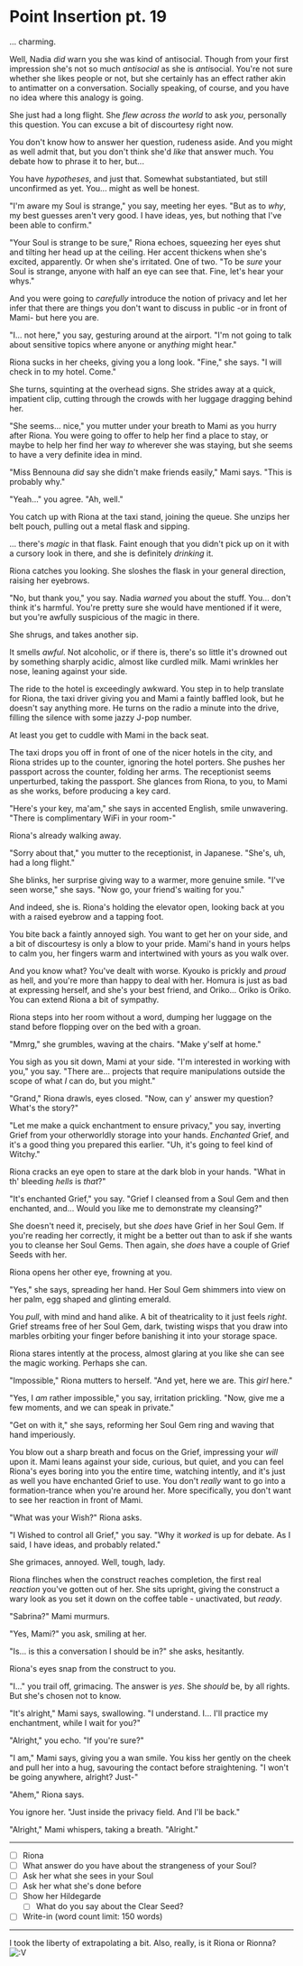 # Point Insertion pt. 19

... charming.

Well, Nadia *did* warn you she was kind of antisocial. Though from your first impression she's not so much *antisocial* as she is *anti*social. You're not sure whether she likes people or not, but she certainly has an effect rather akin to antimatter on a conversation. Socially speaking, of course, and you have no idea where this analogy is going.

She just had a long flight. She *flew across the world* to ask *you*, personally this question. You can excuse a bit of discourtesy right now.

You don't know how to answer her question, rudeness aside. And you might as well admit that, but you don't think she'd *like* that answer much. You debate how to phrase it to her, but...

You have *hypotheses*, and just that. Somewhat substantiated, but still unconfirmed as yet. You... might as well be honest.

"I'm aware my Soul is strange," you say, meeting her eyes. "But as to *why*, my best guesses aren't very good. I have ideas, yes, but nothing that I've been able to confirm."

"Your Soul is strange to be sure," Riona echoes, squeezing her eyes shut and tilting her head up at the ceiling. Her accent thickens when she's excited, apparently. Or when she's irritated. One of two. "To be *sure* your Soul is strange, anyone with half an eye can see that. Fine, let's hear your whys."

And you were going to *carefully* introduce the notion of privacy and let her infer that there are things you don't want to discuss in public -or in front of Mami- but here you are.

"I... not here," you say, gesturing around at the airport. "I'm not going to talk about sensitive topics where anyone or any*thing* might hear."

Riona sucks in her cheeks, giving you a long look. "Fine," she says. "I will check in to my hotel. Come."

She turns, squinting at the overhead signs. She strides away at a quick, impatient clip, cutting through the crowds with her luggage dragging behind her.

"She seems... nice," you mutter under your breath to Mami as you hurry after Riona. You were going to offer to help her find a place to stay, or maybe to help her find her way *to* wherever she was staying, but she seems to have a very definite idea in mind.

"Miss Bennouna *did* say she didn't make friends easily," Mami says. "This is probably why."

"Yeah..." you agree. "Ah, well."

You catch up with Riona at the taxi stand, joining the queue. She unzips her belt pouch, pulling out a metal flask and sipping.

... there's *magic* in that flask. Faint enough that you didn't pick up on it with a cursory look in there, and she is definitely *drinking* it.

Riona catches you looking. She sloshes the flask in your general direction, raising her eyebrows.

"No, but thank you," you say. Nadia *warned* you about the stuff. You... don't think it's harmful. You're pretty sure she would have mentioned if it were, but you're awfully suspicious of the magic in there.

She shrugs, and takes another sip.

It smells *awful*. Not alcoholic, or if there is, there's so little it's drowned out by something sharply acidic, almost like curdled milk. Mami wrinkles her nose, leaning against your side.

The ride to the hotel is exceedingly awkward. You step in to help translate for Riona, the taxi driver giving you and Mami a faintly baffled look, but he doesn't say anything more. He turns on the radio a minute into the drive, filling the silence with some jazzy J-pop number.

At least you get to cuddle with Mami in the back seat.

The taxi drops you off in front of one of the nicer hotels in the city, and Riona strides up to the counter, ignoring the hotel porters. She pushes her passport across the counter, folding her arms. The receptionist seems unperturbed, taking the passport. She glances from Riona, to you, to Mami as she works, before producing a key card.

"Here's your key, ma'am," she says in accented English, smile unwavering. "There is complimentary WiFi in your room-"

Riona's already walking away.

"Sorry about that," you mutter to the receptionist, in Japanese. "She's, uh, had a long flight."

She blinks, her surprise giving way to a warmer, more genuine smile. "I've seen worse," she says. "Now go, your friend's waiting for you."

And indeed, she is. Riona's holding the elevator open, looking back at you with a raised eyebrow and a tapping foot.

You bite back a faintly annoyed sigh. You want to get her on your side, and a bit of discourtesy is only a blow to your pride. Mami's hand in yours helps to calm you, her fingers warm and intertwined with yours as you walk over.

And you know what? You've dealt with worse. Kyouko is prickly and *proud* as hell, and you're more than happy to deal with her. Homura is just as bad at expressing herself, and she's your best friend, and Oriko... Oriko is Oriko. You can extend Riona a bit of sympathy.

Riona steps into her room without a word, dumping her luggage on the stand before flopping over on the bed with a groan.

"Mmrg," she grumbles, waving at the chairs. "Make y'self at home."

You sigh as you sit down, Mami at your side. "I'm interested in working with you," you say. "There are... projects that require manipulations outside the scope of what *I* can do, but you might."

"Grand," Riona drawls, eyes closed. "Now, can y' answer my question? What's the story?"

"Let me make a quick enchantment to ensure privacy," you say, inverting Grief from your otherworldly storage into your hands. *Enchanted* Grief, and it's a good thing you prepared this earlier. "Uh, it's going to feel kind of Witchy."

Riona cracks an eye open to stare at the dark blob in your hands. "What in th' bleeding *hells* is *that*?"

"It's enchanted Grief," you say. "Grief I cleansed from a Soul Gem and then enchanted, and... Would you like me to demonstrate my cleansing?"

She doesn't need it, precisely, but she *does* have Grief in her Soul Gem. If you're reading her correctly, it might be a better out than to ask if she wants you to cleanse her Soul Gems. Then again, she *does* have a couple of Grief Seeds with her.

Riona opens her other eye, frowning at you.

"Yes," she says, spreading her hand. Her Soul Gem shimmers into view on her palm, egg shaped and glinting emerald.

You *pull*, with mind and hand alike. A bit of theatricality to it just feels *right*. Grief streams free of her Soul Gem, dark, twisting wisps that you draw into marbles orbiting your finger before banishing it into your storage space.

Riona stares intently at the process, almost glaring at you like she can see the magic working. Perhaps she can.

"Impossible," Riona mutters to herself. "And yet, here we are. This *girl* here."

"Yes, I *am* rather impossible," you say, irritation prickling. "Now, give me a few moments, and we can speak in private."

"Get on with it," she says, reforming her Soul Gem ring and waving that hand imperiously.

You blow out a sharp breath and focus on the Grief, impressing your *will* upon it. Mami leans against your side, curious, but quiet, and you can feel Riona's eyes boring into you the entire time, watching intently, and it's just as well you have enchanted Grief to use. You don't *really* want to go into a formation-trance when you're around her. More specifically, you don't want to see her reaction in front of Mami.

"What was your Wish?" Riona asks.

"I Wished to control all Grief," you say. "Why it *worked* is up for debate. As I said, I have ideas, and probably related."

She grimaces, annoyed. Well, tough, lady.

Riona flinches when the construct reaches completion, the first real *reaction* you've gotten out of her. She sits upright, giving the construct a wary look as you set it down on the coffee table - unactivated, but *ready*.

"Sabrina?" Mami murmurs.

"Yes, Mami?" you ask, smiling at her.

"Is... is this a conversation I should be in?" she asks, hesitantly.

Riona's eyes snap from the construct to you.

"I..." you trail off, grimacing. The answer is *yes*. She *should* be, by all rights. But she's chosen not to know.

"It's alright," Mami says, swallowing. "I understand. I... I'll practice my enchantment, while I wait for you?"

"Alright," you echo. "If you're sure?"

"I am," Mami says, giving you a wan smile. You kiss her gently on the cheek and pull her into a hug, savouring the contact before straightening. "I won't be going anywhere, alright? Just-"

"Ahem," Riona says.

You ignore her. "Just inside the privacy field. And I'll be back."

"Alright," Mami whispers, taking a breath. "Alright."

---

- [ ] Riona
- [ ] What answer do you have about the strangeness of your Soul?
- [ ] Ask her what she sees in your Soul
- [ ] Ask her what she's done before
- [ ] Show her Hildegarde
  - [ ] What do you say about the Clear Seed?
- [ ] Write-in (word count limit: 150 words)

---

I took the liberty of extrapolating a bit. Also, really, is it Riona or Rionna? ![:V](/styles/sv_smiles/xenforo/emot-v.gif ":V    :V")

